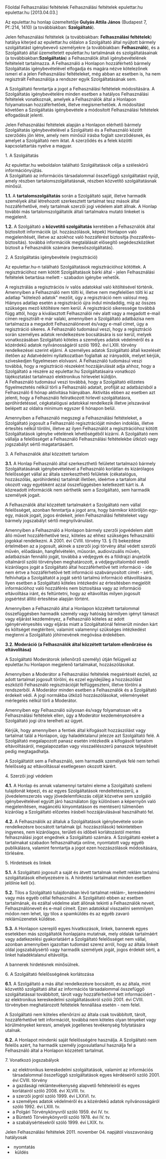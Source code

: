 Főoldal Felhasználási feltételek Felhasználási feltételek epulettar.hu epulettar.hu \[2013.04.03.\]

Az epulettar.hu honlap üzemeltetője **Gulyás Attila János** (Budapest 7, Pf.:214, 1410) (a továbbiakban: **Szolgáltató**).

Jelen felhasználási feltételek (a továbbiakban: **Felhasználási feltételek**) hatálya kiterjed az epulettar.hu oldalon a Szolgáltató által nyújtott bármely szolgáltatást igénybevevő személyekre (a továbbiakban: **Felhasználó**), és a Szolgáltató által üzemeltetett epulettar.hu tartalmának és szolgáltatásainak (a továbbiakban:**Szolgáltatás**) a Felhasználók általi igénybevételének feltételeit tartalmazza. A Felhasználó a Honlapon hozzáférhető bármely Szolgáltatás igénybevételével elfogadja és magára nézve kötelezőnek ismeri el a jelen Felhasználási feltételeket, még abban az esetben is, ha nem regisztrált Felhasználója a rendszer egyik Szolgáltatásának sem.

A Szolgáltató fenntartja a jogot a Felhasználási feltételek módosítására. A Szolgáltatás igénybevételére minden esetben a hatályos Felhasználási feltételek vonatkoznak, amelyek a Felhasználók által a Honlapon folyamatosan hozzáférhetőek, illetve megismerhetőek. A módosítást követően a Szolgáltatás igénybevétele a módosított Felhasználási feltételek elfogadását jelenti.

Jelen Felhasználási feltételek alapján a Honlapon elérhető bármely Szolgáltatás igénybevételével a Szolgáltató és a Felhasználó között szerződés jön létre, amely nem minősül írásba foglalt szerződésnek, és amelyet a Szolgáltató nem iktat. A szerződés és a felek közötti kapcsolattartás nyelve a magyar.

1\. A Szolgáltatás

Az epulettar.hu weboldalon található Szolgáltatások célja a széleskörű információnyújtás.  
A Szolgáltató az információs társadalommal összefüggő szolgáltatást nyújt, amely részben tartalomszolgáltatásnak, részben közvetítő szolgáltatásnak minősül.

**1.1.** A **tartalomszolgáltatás** során a Szolgáltató saját, illetve harmadik személyek által létrehozott szerkesztett tartalmat tesz mások által hozzáférhetővé, mely tartalmak szerzői jogi védelem alatt állnak. A Honlap további más tartalomszolgáltatók általi tartalmakra mutató linkeket is megjelenít.  
  
**1.2.** A Szolgáltató a **közvetítő szolgáltatás** keretében a Felhasználók által biztosított információk (pl. hozzászólások, képek) Honlapon való megjelenítését, illetve az azokhoz való hozzáférést biztosítja (hozzáférés-biztosítás). továbbá információk megtalálását elősegítő segédeszközöket biztosít a Felhasználók számára (keresőszolgáltatás).

2\. A Szolgáltatás igénybevétele (regisztráció)

Az epulettar.hu-n található Szolgáltatások regisztrációhoz kötöttek. A regisztrációhoz nem kötött Szolgáltatások bárki által - jelen Felhasználási feltételek betartása mellett - szabadon igénybe vehetők.

A regisztrálás a regisztrációs ív valós adatokkal való kitöltésével történik. Amennyiben a Felhasználó nem tölti ki, illetve nem megfelelően tölti ki az adatlap "kötelező adatok" mezőit, úgy a regisztráció nem valósul meg. Hiányos adatlap esetén a regisztráció újra indul mindaddig, míg az összes szükséges mező kitöltésre nem kerül. A regisztráció sikeressége továbbá függ attól, hogy a kiválasztott Felhasználói név alatt vagy a megadott e-mail címen regisztrált-e már valaki, amennyiben a Szolgáltató adatbázisa nem tartalmazza a megadott Felhasználónevet és/vagy e-mail címet, úgy a regisztráció sikeres. A Felhasználó tudomásul veszi, hogy a regisztráció során személyes adatok rendelkezésre bocsátására is sor kerül, melyek vonatkozásában Szolgáltató köteles a személyes adatok védelméről és a közérdekű adatok nyilvánosságáról szóló 1992. évi LXIII. törvény rendelkezései szerint eljárni. A személyes adatok Szolgáltató általi kezelését illetően az Adatvédelmi nyilatkozatban foglaltak az irányadók, melyet kérjük, szíveskedjen figyelmesen elolvasni. A Felhasználó tudomásul veszi továbbá, hogy a regisztráció részeként hozzájárulását adja ahhoz, hogy a Szolgáltató a részére az epulettar.hu Szolgáltatásaira vonatkozó tájékoztatást tartalmazó elektronikus hírlevelet küldjön.  
A Felhasználó tudomásul veszi továbbá, hogy a Szolgáltató előzetes figyelmeztetés nélkül törli a Felhasználó adatait, profilját az adatbázisból a Felhasználó 6 hónap aktivitása hiányában. Aktivitás ebben az esetben azt jelenti, hogy a Felhasználó feliratkozott hírlevél szolgáltatásra, apróhirdetéssel, cégkatalógusi adatokkal rendelkezik illetve jelszavával belépett az oldalra minimum egyszer 6 hónapon belül.

Amennyiben a Felhasználó megszegi a Felhasználási feltételeket, a Szolgáltató jogosult a Felhasználó regisztrációját minden indoklás, illetve értesítés nélkül törölni, illetve az ilyen Felhasználót a regisztrációhoz kötött Szolgáltatások igénybe vételének lehetőségéből kizárni. A Szolgáltató nem vállalja a felelősséget a Felhasználó Felhasználási feltételekbe ütköző vagy jogszabályt sértő magatartásáért.

3\. A Felhasználók által közzétett tartalom

**3.1.** A Honlap Felhasználó által szerkeszthető felületet tartalmazó bármely Szolgáltatásának igénybevételével a Felhasználó korlátlan és kizárólagos felelősséget vállal az általa szerkeszthető felületek (cékatalógus, hozzászólás, apróhirdetés) tartalmát illetően, ideértve a tartalom által okozott vagy egyébként azzal összefüggésben keletkezett kárt is. A közreadott információk nem sérthetik sem a Szolgáltató, sem harmadik személyek jogait.

A Felhasználók által közzétett tartalmakért a Szolgáltató nem vállal felelősséget, azonban fenntartja a jogot arra, hogy bármikor kitöröljön egy-egy, mások jogait, jogos érdekeit, jelen Felhasználási feltételeket vagy bármely jogszabályt sértő megnyilvánulást.

Amennyiben a Felhasználó a Honlapon bármely szerzői jogvédelem alatt álló művet hozzáférhetővé tesz, köteles az ehhez szükséges felhasználói jogokkal rendelkezni. A 2001. évi CVIII. törvény 13. § (1) bekezdése értelmében az a jogosult, akinek a szerzői jogi törvény által védett szerzői művén, előadásán, hangfelvételén, műsorán, audiovizuális művén, adatbázisán fennálló jogát, továbbá a védjegyek és a földrajzi árujelzők oltalmáról szóló törvényben meghatározott, a védjegyoltalomból eredő kizárólagos jogát a Szolgáltató által hozzáférhetővé tett információ - ide nem értve a hozzáférhetővé tett információ szabványosított címét - sérti, felhívhatja a Szolgáltatót a jogát sértő tartalmú információ eltávolítására. Ilyen esetben a Szolgáltató köteles intézkedni az értesítésben megjelölt információhoz való hozzáférés nem biztosítása vagy az információ eltávolítása iránt, és feltüntetni, hogy az eltávolítás milyen jogosult jogsértést állító értesítése alapján történt.

Amennyiben a Felhasználó által a Honlapon közzétett tartalommal összefüggésben harmadik személy vagy hatóság bármilyen igényt támaszt vagy eljárást kezdeményez, a Felhasználó köteles az adott igényérvényesítés vagy eljárás miatt a Szolgáltatónál felmerült minden kárt és költséget megtéríteni, valamint valamennyi szükséges intézkedést megtenni a Szolgáltató jóhírnevének megóvása érdekében.  
  
**3.2. Moderáció (a Felhasználók által közzétett tartalom ellenőrzése és eltávolítása)**  
  
A Szolgáltató Moderátorok (ellenőrző személy) útján felügyeli az epulettar.hu Honlapon megjelenő tartalmakat, hozzászólásokat.

Amennyiben a Moderátor a Felhasználási feltételek megsértését észleli, az adott tartalmat jogosult törölni, és ezzel egyidejűleg a hozzászólást eszközlő Felhasználó regisztrációját felfüggeszteni, illetve törölni a rendszerből. A Moderátor minden esetben a Felhasználók és a Szolgáltató érdekeit védi. A jogi normákba ütköző hozzászólásokat, véleményeket mérlegelés nélkül törli a Moderátor.

Amennyiben egy Felhasználó súlyosan és/vagy folyamatosan vét a Felhasználási feltételek ellen, úgy a Moderátor kezdeményezésére a Szolgáltató jogi útra terelheti az ügyet.

Kérjük, hogy amennyiben a fentiek által kifogásolt hozzászólást vagy tartalmat talál a Honlapon, úgy haladéktalanul jelezze azt Szolgáltató felé. A Szolgáltató megalapozott panasz esetén intézkedik a kifogásolt tartalom eltávolításáról, megalapozatlan vagy visszaélésszerű panaszok teljesítését pedig megtagadhatja.

A Szolgáltatót sem a Felhasználó, sem harmadik személyek felé nem terheli felelősség az eltávolítással esetlegesen okozott kárért.

4\. Szerzői jogi védelem

**4.1.** A Honlap és annak valamennyi tartalmi eleme a Szolgáltató szellemi tulajdonát képezi, és az egyes Szolgáltatások rendeltetésszerű, a jövedelemszerzés vagy jövedelemfokozás célját közvetve sem szolgáló igénybevételével együtt járó használaton (így különösen a képernyőn való megjelenítésen, magáncélú kinyomtatáson és mentésen) túlmenően kizárólag a Szolgáltató előzetes írásbeli hozzájárulásával használható fel.  
  
**4.2.** A Felhasználók az általuk a Szolgáltatások igénybevétele során rendelkezésre bocsátott tartalmak (pl. hozzászólások) tekintetében ingyenes, nem kizárólagos, területi és időbeli korlátozástól mentes felhasználási jogot engednek a Szolgáltató számára. A Szolgáltató ezeket a tartalmakat szabadon felhasználhatja online, nyomtatott vagy egyéb publikálásra, valamint fenntartja a jogot ezen hozzászólások módosítására, törlésére.

5\. Hirdetések és linkek

**5.1.** A Szolgáltató jogosult a saját és átvett tartalmak mellett reklám tartalmú szolgáltatások elhelyezésére is. A hirdetési tartalmakat minden esetben jelölnie kell (x).  
  
**5.2.** Tilos a Szolgáltató tulajdonában lévő tartalmat reklám-, kereskedelmi vagy más egyéb céllal felhasználni. A Szolgáltató ebben az esetben tartalmának, és ezáltal védelme alatt állónak tekinti a Felhasználók neveit, Felhasználóneveit és e-mail címeit. Ezen adatokkal visszaélni semmilyen módon nem lehet, így tilos a spamküldés és az egyéb zavaró reklámüzenetek küldése.  
  
**5.3.** A Honlapon szereplő egyes hivatkozások, linkek, bannerek egyes esetekben más szolgáltatók honlapjaira mutatnak, mely oldalak tartalmáért vagy adatkezelési gyakorlatáért a Szolgáltató felelősséget nem vállal, azonban amennyiben igazoltan tudomást szerez arról, hogy az általa linkelt oldal jogszabálysértő vagy harmadik személyek jogát, jogos érdekét sérti, a linket haladéktalanul eltávolítja.  
  
A bannerek hirdetésnek minősülnek.

6\. A Szolgáltató felelősségének korlátozása

**6.1.** A Szolgáltató a más által rendelkezésre bocsátott, és az általa, mint közvetítő szolgáltató által az információs társadalommal összefüggő szolgáltatással továbbított, tárolt vagy hozzáférhetővé tett információért - az elektronikus kereskedelmi szolgáltatásokról szóló 2001. évi CVIII. törvényben meghatározott feltételek fennállása esetén - nem felel.  
  
A Szolgáltató nem köteles ellenőrizni az általa csak továbbított, tárolt, hozzáférhetővé tett információt, továbbá nem köteles olyan tényeket vagy körülményeket keresni, amelyek jogellenes tevékenység folytatására utalnak.  
  
**6.2.** A Honlapot mindenki saját felelősségére használja. A Szolgáltató nem felelős azért, ha harmadik személy jogosulatlanul használja fel a Felhasználó által a Honlapon közzétett tartalmat.

7\. Vonatkozó jogszabályok

*   az elektronikus kereskedelmi szolgáltatások, valamint az információs társadalommal összefüggő szolgáltatások egyes kérdéseiről szóló 2001. évi CVIII. törvény
*   a gazdasági reklámtevékenység alapvető feltételeiről és egyes korlátairól szóló 2008. évi XLVIII. tv.
*   a szerzői jogról szóló 1999. évi LXXVI. tv.
*   a személyes adatok védelméről és a közérdekű adatok nyilvánosságáról szóló 1992. évi LXIII. tv.
*   a Polgári Törvénykönyvről szóló 1959. évi IV. tv.
*   a Büntető Törvénykönyvről szóló 1978. évi IV. tv.
*   a szabálysértésekről szóló 1999. évi LXIX. tv.

  
Jelen Felhasználási feltételek 2011. november 04. napjától visszavonásig hatályosak

*    nyomtatás
*     küldés